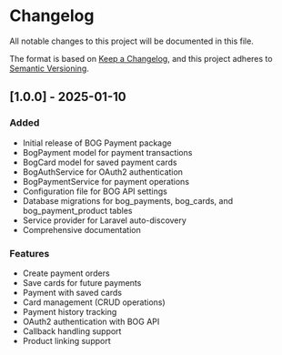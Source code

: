 # Changelog

All notable changes to this project will be documented in this file.

The format is based on [Keep a Changelog](https://keepachangelog.com/en/1.0.0/),
and this project adheres to [Semantic Versioning](https://semver.org/spec/v2.0.0.html).

## [1.0.0] - 2025-01-10

### Added
- Initial release of BOG Payment package
- BogPayment model for payment transactions
- BogCard model for saved payment cards
- BogAuthService for OAuth2 authentication
- BogPaymentService for payment operations
- Configuration file for BOG API settings
- Database migrations for bog_payments, bog_cards, and bog_payment_product tables
- Service provider for Laravel auto-discovery
- Comprehensive documentation

### Features
- Create payment orders
- Save cards for future payments
- Payment with saved cards
- Card management (CRUD operations)
- Payment history tracking
- OAuth2 authentication with BOG API
- Callback handling support
- Product linking support

